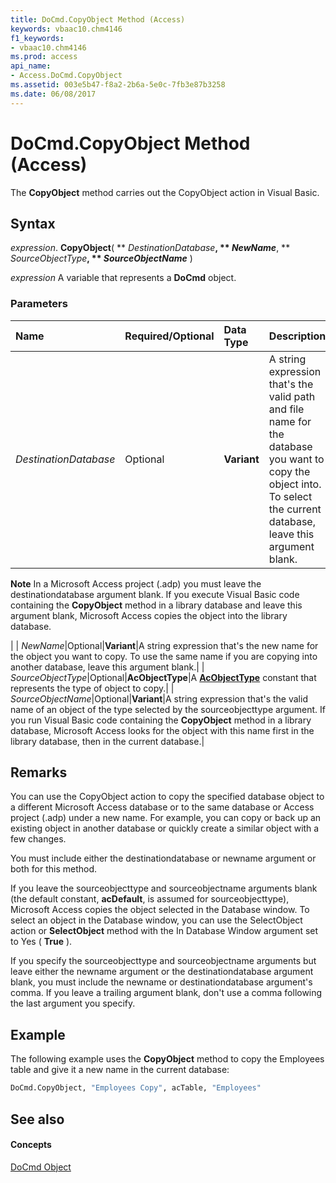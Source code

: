 ```yaml
---
title: DoCmd.CopyObject Method (Access)
keywords: vbaac10.chm4146
f1_keywords:
- vbaac10.chm4146
ms.prod: access
api_name:
- Access.DoCmd.CopyObject
ms.assetid: 003e5b47-f8a2-2b6a-5e0c-7fb3e87b3258
ms.date: 06/08/2017
---
```



# DoCmd.CopyObject Method (Access)

The **CopyObject** method carries out the CopyObject action in Visual Basic.


## Syntax

 _expression_. **CopyObject**( ** _DestinationDatabase_**, ** _NewName_**, ** _SourceObjectType_**, ** _SourceObjectName_** )

 _expression_ A variable that represents a **DoCmd** object.


### Parameters



|**Name**|**Required/Optional**|**Data Type**|**Description**|
|:-----|:-----|:-----|:-----|
| _DestinationDatabase_|Optional|**Variant**|A string expression that's the valid path and file name for the database you want to copy the object into. To select the current database, leave this argument blank.
 **Note**  In a Microsoft Access project (.adp) you must leave the destinationdatabase argument blank. If you execute Visual Basic code containing the **CopyObject** method in a library database and leave this argument blank, Microsoft Access copies the object into the library database.

|
| _NewName_|Optional|**Variant**|A string expression that's the new name for the object you want to copy. To use the same name if you are copying into another database, leave this argument blank.|
| _SourceObjectType_|Optional|**AcObjectType**|A **[AcObjectType](acobjecttype-enumeration-access.md)** constant that represents the type of object to copy.|
| _SourceObjectName_|Optional|**Variant**|A string expression that's the valid name of an object of the type selected by the sourceobjecttype argument. If you run Visual Basic code containing the **CopyObject** method in a library database, Microsoft Access looks for the object with this name first in the library database, then in the current database.|

## Remarks

You can use the CopyObject action to copy the specified database object to a different Microsoft Access database or to the same database or Access project (.adp) under a new name. For example, you can copy or back up an existing object in another database or quickly create a similar object with a few changes.

You must include either the destinationdatabase or newname argument or both for this method.

If you leave the sourceobjecttype and sourceobjectname arguments blank (the default constant, **acDefault**, is assumed for sourceobjecttype), Microsoft Access copies the object selected in the Database window. To select an object in the Database window, you can use the SelectObject action or **SelectObject** method with the In Database Window argument set to Yes ( **True** ).

If you specify the sourceobjecttype and sourceobjectname arguments but leave either the newname argument or the destinationdatabase argument blank, you must include the newname or destinationdatabase argument's comma. If you leave a trailing argument blank, don't use a comma following the last argument you specify.


## Example

The following example uses the **CopyObject** method to copy the Employees table and give it a new name in the current database:


```vb
DoCmd.CopyObject, "Employees Copy", acTable, "Employees"
```


## See also


#### Concepts


[DoCmd Object](docmd-object-access.md)

